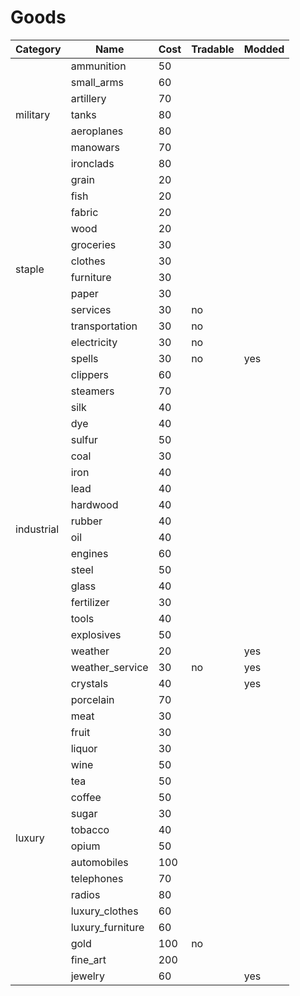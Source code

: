 # Goods

<table>
  <thead>
    <tr>
      <th>Category</th>
      <th>Name</th>
      <th>Cost</th>
      <th>Tradable</th>
      <th>Modded</th>
    </tr>
  </thead>
  <tbody>
    <tr>
      <td rowspan="7">military</td>
      <td>ammunition</td>
      <td>50</td>
      <td></td>
      <td></td>
    </tr>
    <tr>
      <td>small_arms</td>
      <td>60</td>
      <td></td>
      <td></td>
    </tr>
    <tr>
      <td>artillery</td>
      <td>70</td>
      <td></td>
      <td></td>
    </tr>
    <tr>
      <td>tanks</td>
      <td>80</td>
      <td></td>
      <td></td>
    </tr>
    <tr>
      <td>aeroplanes</td>
      <td>80</td>
      <td></td>
      <td></td>
    </tr>
    <tr>
      <td>manowars</td>
      <td>70</td>
      <td></td>
      <td></td>
    </tr>
    <tr>
      <td>ironclads</td>
      <td>80</td>
      <td></td>
      <td></td>
    </tr>
    <tr>
      <td rowspan="12">staple</td>
      <td>grain</td>
      <td>20</td>
      <td></td>
      <td></td>
    </tr>
    <tr>
      <td>fish</td>
      <td>20</td>
      <td></td>
      <td></td>
    </tr>
    <tr>
      <td>fabric</td>
      <td>20</td>
      <td></td>
      <td></td>
    </tr>
    <tr>
      <td>wood</td>
      <td>20</td>
      <td></td>
      <td></td>
    </tr>
    <tr>
      <td>groceries</td>
      <td>30</td>
      <td></td>
      <td></td>
    </tr>
    <tr>
      <td>clothes</td>
      <td>30</td>
      <td></td>
      <td></td>
    </tr>
    <tr>
      <td>furniture</td>
      <td>30</td>
      <td></td>
      <td></td>
    </tr>
    <tr>
      <td>paper</td>
      <td>30</td>
      <td></td>
      <td></td>
    </tr>
    <tr>
      <td>services</td>
      <td>30</td>
      <td>no</td>
      <td></td>
    </tr>
    <tr>
      <td>transportation</td>
      <td>30</td>
      <td>no</td>
      <td></td>
    </tr>
    <tr>
      <td>electricity</td>
      <td>30</td>
      <td>no</td>
      <td></td>
    </tr>
    <tr>
      <td>spells</td>
      <td>30</td>
      <td>no</td>
      <td>yes</td>
    </tr>
    <tr>
      <td rowspan="20">industrial</td>
      <td>clippers</td>
      <td>60</td>
      <td></td>
      <td></td>
    </tr>
    <tr>
      <td>steamers</td>
      <td>70</td>
      <td></td>
      <td></td>
    </tr>
    <tr>
      <td>silk</td>
      <td>40</td>
      <td></td>
      <td></td>
    </tr>
    <tr>
      <td>dye</td>
      <td>40</td>
      <td></td>
      <td></td>
    </tr>
    <tr>
      <td>sulfur</td>
      <td>50</td>
      <td></td>
      <td></td>
    </tr>
    <tr>
      <td>coal</td>
      <td>30</td>
      <td></td>
      <td></td>
    </tr>
    <tr>
      <td>iron</td>
      <td>40</td>
      <td></td>
      <td></td>
    </tr>
    <tr>
      <td>lead</td>
      <td>40</td>
      <td></td>
      <td></td>
    </tr>
    <tr>
      <td>hardwood</td>
      <td>40</td>
      <td></td>
      <td></td>
    </tr>
    <tr>
      <td>rubber</td>
      <td>40</td>
      <td></td>
      <td></td>
    </tr>
    <tr>
      <td>oil</td>
      <td>40</td>
      <td></td>
      <td></td>
    </tr>
    <tr>
      <td>engines</td>
      <td>60</td>
      <td></td>
      <td></td>
    </tr>
    <tr>
      <td>steel</td>
      <td>50</td>
      <td></td>
      <td></td>
    </tr>
    <tr>
      <td>glass</td>
      <td>40</td>
      <td></td>
      <td></td>
    </tr>
    <tr>
      <td>fertilizer</td>
      <td>30</td>
      <td></td>
      <td></td>
    </tr>
    <tr>
      <td>tools</td>
      <td>40</td>
      <td></td>
      <td></td>
    </tr>
    <tr>
      <td>explosives</td>
      <td>50</td>
      <td></td>
      <td></td>
    </tr>
    <tr>
      <td>weather</td>
      <td>20</td>
      <td></td>
      <td>yes</td>
    </tr>
    <tr>
      <td>weather_service</td>
      <td>30</td>
      <td>no</td>
      <td>yes</td>
    </tr>
    <tr>
      <td>crystals</td>
      <td>40</td>
      <td></td>
      <td>yes</td>
    </tr>
    <tr>
      <td rowspan="18">luxury</td>
      <td>porcelain</td>
      <td>70</td>
      <td></td>
      <td></td>
    </tr>
    <tr>
      <td>meat</td>
      <td>30</td>
      <td></td>
      <td></td>
    </tr>
    <tr>
      <td>fruit</td>
      <td>30</td>
      <td></td>
      <td></td>
    </tr>
    <tr>
      <td>liquor</td>
      <td>30</td>
      <td></td>
      <td></td>
    </tr>
    <tr>
      <td>wine</td>
      <td>50</td>
      <td></td>
      <td></td>
    </tr>
    <tr>
      <td>tea</td>
      <td>50</td>
      <td></td>
      <td></td>
    </tr>
    <tr>
      <td>coffee</td>
      <td>50</td>
      <td></td>
      <td></td>
    </tr>
    <tr>
      <td>sugar</td>
      <td>30</td>
      <td></td>
      <td></td>
    </tr>
    <tr>
      <td>tobacco</td>
      <td>40</td>
      <td></td>
      <td></td>
    </tr>
    <tr>
      <td>opium</td>
      <td>50</td>
      <td></td>
      <td></td>
    </tr>
    <tr>
      <td>automobiles</td>
      <td>100</td>
      <td></td>
      <td></td>
    </tr>
    <tr>
      <td>telephones</td>
      <td>70</td>
      <td></td>
      <td></td>
    </tr>
    <tr>
      <td>radios</td>
      <td>80</td>
      <td></td>
      <td></td>
    </tr>
    <tr>
      <td>luxury_clothes</td>
      <td>60</td>
      <td></td>
      <td></td>
    </tr>
    <tr>
      <td>luxury_furniture</td>
      <td>60</td>
      <td></td>
      <td></td>
    </tr>
    <tr>
      <td>gold</td>
      <td>100</td>
      <td>no</td>
      <td></td>
    </tr>
    <tr>
      <td>fine_art</td>
      <td>200</td>
      <td></td>
      <td></td>
    </tr>
    <tr>
      <td>jewelry</td>
      <td>60</td>
      <td></td>
      <td>yes</td>
    </tr>
  </tbody>
</table>
